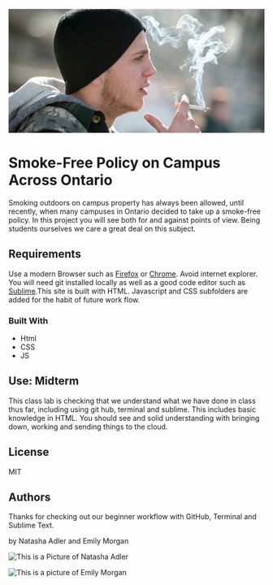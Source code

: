 ![This is a Picture of Fanshawe Collage](images/Smoking.jpeg "Fanshawe Collage") 

  

# Smoke-Free Policy on Campus Across Ontario 

  

Smoking outdoors on campus property has always been allowed, until recently, when many campuses in Ontario decided to take up a smoke-free policy. In this project you will see both for and against points of view.  Being students ourselves we care a great deal on this subject.  

  

## Requirements  

  

Use a modern Browser such as [Firefox](https://www.mozilla.org/en-CA/firefox/new/) or [Chrome](https://www.google.ca/chrome/?brand=CHBD&gclsrc=aw.ds&&gclid=CjwKCAjw29vsBRAuEiwA9s-0B6zIdw5_qV4ETvbcN4042nlkfk9YggWT_DI1vM4UH4vWB2I0pdWUdhoCBWoQAvD_BwE). Avoid internet explorer. You will need git installed locally as well as a good code editor such as [Sublime](https://www.sublimetext.com).This site is built with HTML. Javascript and CSS subfolders are added for the habit of future work flow.  

  

### Built With 

  

<ul> 

   <li>Html</li> 

   <li>CSS</li> 

   <li>JS</li> 

</ul> 

  

## Use: Midterm 

  

This class lab is checking that we understand what we have done in class thus far, including using git hub, terminal and sublime. This includes basic knowledge in HTML. You should see and solid understanding with bringing down, working and sending things to the cloud. 

  

## License 

  

MIT 

  

  

## Authors 

  

Thanks for checking out our  beginner workflow with GitHub, Terminal and Sublime Text. 

by Natasha Adler and Emily Morgan 

  

![This is a Picture of Natasha Adler](images/Natasha.jpeg=200x "Natasha Adler") 

![This is a picture of Emily Morgan](images/emily.jpeg=200x "Emily Morgan") 
